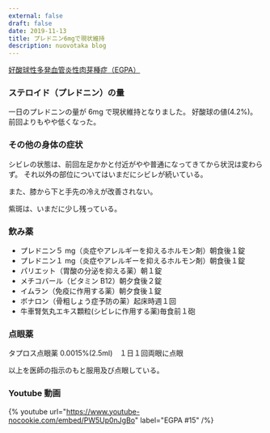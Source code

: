 ```yaml
---
external: false
draft: false
date: 2019-11-13
title: プレドニン6mgで現状維持
description: nuovotaka blog
---
```


[好酸球性多発血管炎性肉芽種症（EGPA）](https://www.jrs.or.jp/citizen/disease/c/c-06.html)

### ステロイド（プレドニン）の量

一日のプレドニンの量が 6mg で現状維持となりました。
好酸球の値(4.2%)。前回よりもやや低くなった。

### その他の身体の症状

シビレの状態は、前回左足かかと付近がやや普通になってきてから状況は変わらず。
それ以外の部位についてはいまだにシビレが続いている。

また、膝から下と手先の冷えが改善されない。

紫斑は、いまだに少し残っている。

### 飲み薬

- プレドニン５ mg（炎症やアレルギーを抑えるホルモン剤）朝食後１錠
- プレドニン１ mg（炎症やアレルギーを抑えるホルモン剤）朝食後１錠
- パリエット（胃酸の分泌を抑える薬）朝１錠
- メチコバール（ビタミン B12）朝夕食後２錠
- イムラン（免疫に作用する薬）朝夕食後１錠
- ボナロン（骨粗しょう症予防の薬）起床時週１回
- 牛車腎気丸エキス顆粒(シビレに作用する薬)毎食前１砲

### 点眼薬

タプロス点眼薬 0.0015%(2.5ml)　１日１回両眼に点眼

以上を医師の指示のもと服用及び点眼している。

### Youtube 動画

{% youtube url="https://www.youtube-nocookie.com/embed/PW5Up0nJgBo" label="EGPA #15" /%}

